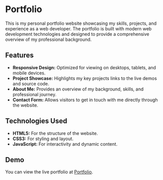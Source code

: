 # Portfolio

This is my personal portfolio website showcasing my skills, projects, and experience as a web developer. The portfolio is built with modern web development technologies and designed to provide a comprehensive overview of my professional background.

## Features

- **Responsive Design:** Optimized for viewing on desktops, tablets, and mobile devices.
- **Project Showcase:** Highlights my key projects links to the live demos and source code.
- **About Me:** Provides an overview of my background, skills, and professional journey.
- **Contact Form:** Allows visitors to get in touch with me directly through the website.

 ## Technologies Used

- **HTML5:** For the structure of the website.
- **CSS3:** For styling and layout.
- **JavaScript:** For interactivity and dynamic content.

## Demo

You can view the live portfolio at [Portfolio](https://tprasant007-portfolio.netlify.app/).
